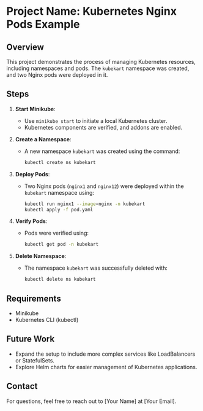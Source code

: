 # Project Name: Kubernetes Nginx Pods Example

## Overview
This project demonstrates the process of managing Kubernetes resources, including namespaces and pods. The `kubekart` namespace was created, and two Nginx pods were deployed in it.

## Steps
1. **Start Minikube**: 
   - Use `minikube start` to initiate a local Kubernetes cluster.
   - Kubernetes components are verified, and addons are enabled.
   
2. **Create a Namespace**: 
   - A new namespace `kubekart` was created using the command:
     ```bash
     kubectl create ns kubekart
     ```

3. **Deploy Pods**: 
   - Two Nginx pods (`nginx1` and `nginx12`) were deployed within the `kubekart` namespace using:
     ```bash
     kubectl run nginx1 --image=nginx -n kubekart
     kubectl apply -f pod.yaml
     ```

4. **Verify Pods**: 
   - Pods were verified using:
     ```bash
     kubectl get pod -n kubekart
     ```

5. **Delete Namespace**:
   - The namespace `kubekart` was successfully deleted with:
     ```bash
     kubectl delete ns kubekart
     ```

## Requirements
- Minikube
- Kubernetes CLI (kubectl)

## Future Work
- Expand the setup to include more complex services like LoadBalancers or StatefulSets.
- Explore Helm charts for easier management of Kubernetes applications.

## Contact
For questions, feel free to reach out to [Your Name] at [Your Email].
